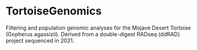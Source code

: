 # TortoiseGenomics
Filtering and population genomic analyses for the Mojave Desert Tortoise (Gopherus agassizii). Derived from a double-digest RADseq (ddRAD) project sequenced in 2021. 
